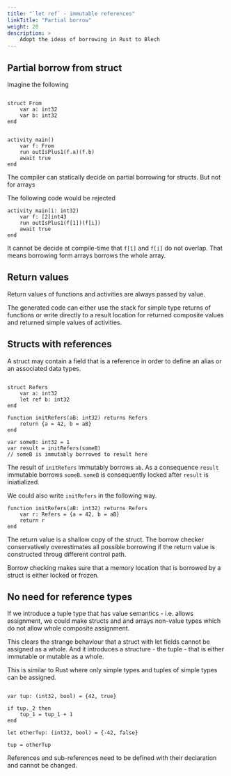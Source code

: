 ```yaml
---
title: "`let ref` - immutable references"
linkTitle: "Partial borrow"
weight: 20
description: >
    Adopt the ideas of borrowing in Rust to Blech
---
```



## Partial borrow from struct

Imagine the following

```blech

struct From 
    var a: int32
    var b: int32
end


activity main()
    var f: From
    run outIsPlus1(f.a)(f.b)
    await true
end
```

The compiler can statically decide on partial borrowing for structs.
But not for arrays

The following code would be rejected
```blech
activity main(i: int32)
    var f: [2]int43
    run outIsPlus1(f[1])(f[i])
    await true
end
```

It cannot be decide at compile-time that `f[1]` and `f[i]` do not overlap.
That means borrowing form arrays borrows the whole array.


## Return values

Return values of functions and activities are always passed by value.

The generated code can either use the stack for simple type returns of functions or write directly to a result location for returned composite values and returned simple values of activities.

## Structs with references

A struct may contain a field that is a reference in order to define an alias or an associated data types.

```blech

struct Refers
    var a: int32
    let ref b: int32
end

function initRefers(aB: int32) returns Refers
    return {a = 42, b = aB}
end

var someB: int32 = 1
var result = initRefers(someB)
// someB is immutably borrowed to result here
```

The result of `initRefers` immutably borrows `ab`.
As a consequence `result` immutable borrows `someB`.
`someB` is consequently locked after `result` is iniatialized.

We could also write `initRefers` in the following way.

```blech
function initRefers(aB: int32) returns Refers
    var r: Refers = {a = 42, b = aB}
    return r
end
```

The return value is a shallow copy of the struct.
The borrow checker conservatively overestimates all possible borrowing if the return value is constructed throug different control path.

Borrow checking makes sure that a memory location that is borrowed by a struct is either locked or frozen.

## No need for reference types

If we introduce a tuple type that has value semantics - i.e. allows assignment, we could
make structs and and arrays non-value types which do not allow whole composite assignment.

This clears the strange behaviour that a struct with let fields cannot be assigned as a whole.
And it introduces a structure - the tuple - that is either immutable or mutable as a whole.

This is similar to Rust where only simple types and tuples of simple types can be assigned.

```blech

var tup: (int32, bool) = {42, true}

if tup._2 then
    tup_1 = tup_1 + 1
end

let otherTup: (int32, bool) = {-42, false}

tup = otherTup
```

References and sub-references need to be defined with their declaration and cannot be changed.


